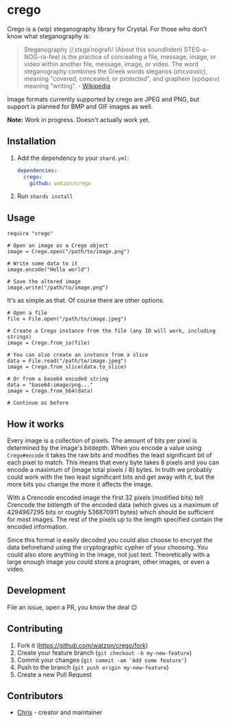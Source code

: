 # crego

Crego is a (wip) steganography library for Crystal. For those who don't know what steganography is:

> Steganography (/ˌstɛɡəˈnɒɡrəfi/ (About this soundlisten) STEG-ə-NOG-rə-fee) is the practice of concealing a file, message, image, or video within another file, message, image, or video. The word steganography combines the Greek words steganos (στεγανός), meaning "covered, concealed, or protected", and graphein (γράφειν) meaning "writing". - [Wikipedia](https://www.wikiwand.com/en/Steganography)

Image formats currently supported by crego are JPEG and PNG, but support is planned for BMP and GIF images as well.

**Note:** Work in progress. Doesn't actually work yet.

## Installation

1. Add the dependency to your `shard.yml`:

   ```yaml
   dependencies:
     crego:
       github: watzon/crego
   ```

2. Run `shards install`

## Usage

```crystal
require "crego"

# Open an image as a Crego object
image = Crego.open("/path/to/image.png")

# Write some data to it
image.encode("Hello world")

# Save the altered image
image.write("/path/to/image.png")
```

It's as simple as that. Of course there are other options.

```crystal
# Open a file
file = File.open("/path/to/image.jpeg")

# Create a Crego instance from the file (any IO will work, including strings)
image = Crego.from_io(file)

# You can also create an instance from a slice
data = File.read("/path/to/image.jpeg")
image = Crego.from_slice(data.to_slice)

# Or from a base64 encoded string
data = "base64:image/png..."
image = Crego.from_b64(data)

# Continue as before
```

## How it works

Every image is a collection of pixels. The amount of bits per pixel is determined by the image's bitdepth. When you encode a value using `Crego#encode` it takes the raw bits and modifies the least significant bit of each pixel to match. This means that every byte takes 8 pixels and you can encode a maximum of (image total pixels / 8) bytes. In truth we probably could work with the two least significant bits and get away with it, but the more bits you change the more it affects the image.

With a Crencode encoded image the first 32 pixels (modified bits) tell Crencode the bitlength of the encoded data (which gives us a maximum of 4294967295 bits or roughly 536870911 bytes) which should be sufficient for most images. The rest of the pixels up to the length specified contain the encoded information.

Since this format is easily decoded you could also choose to encrypt the data beforehand using the cryptographic cypher of your choosing. You could also store anything in the image, not just text. Theoretically with a large enough image you could store a program, other images, or even a video.

## Development

File an issue, open a PR, you know the deal :wink:

## Contributing

1. Fork it (<https://github.com/watzon/crego/fork>)
2. Create your feature branch (`git checkout -b my-new-feature`)
3. Commit your changes (`git commit -am 'Add some feature'`)
4. Push to the branch (`git push origin my-new-feature`)
5. Create a new Pull Request

## Contributors

- [Chris](https://github.com/watzon) - creator and maintainer

